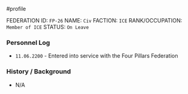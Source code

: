 #profile 

FEDERATION ID: `FP-26`
NAME: `Civ`
FACTION: `ICE`
RANK/OCCUPATION: `Member of ICE`
STATUS: `On Leave`

### Personnel Log
- `11.06.2200` - Entered into service with the Four Pillars Federation

### History / Background
- N/A
